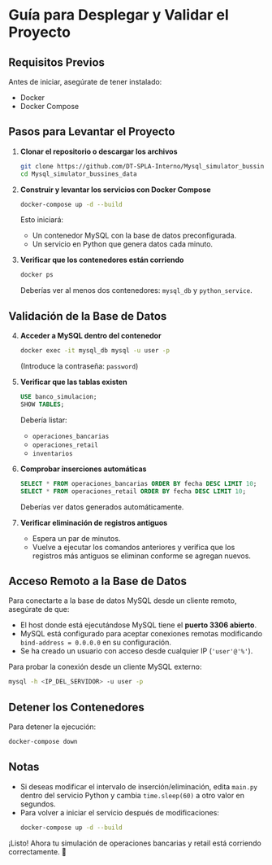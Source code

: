 # Guía para Desplegar y Validar el Proyecto

## Requisitos Previos
Antes de iniciar, asegúrate de tener instalado:
- Docker
- Docker Compose

## Pasos para Levantar el Proyecto

1. **Clonar el repositorio o descargar los archivos**
   ```sh
   git clone https://github.com/DT-SPLA-Interno/Mysql_simulator_bussines_data.git
   cd Mysql_simulator_bussines_data
   ```

2. **Construir y levantar los servicios con Docker Compose**
   ```sh
   docker-compose up -d --build
   ```
   Esto iniciará:
   - Un contenedor MySQL con la base de datos preconfigurada.
   - Un servicio en Python que genera datos cada minuto.

3. **Verificar que los contenedores están corriendo**
   ```sh
   docker ps
   ```
   Deberías ver al menos dos contenedores: `mysql_db` y `python_service`.

## Validación de la Base de Datos

4. **Acceder a MySQL dentro del contenedor**
   ```sh
   docker exec -it mysql_db mysql -u user -p
   ```
   (Introduce la contraseña: `password`)

5. **Verificar que las tablas existen**
   ```sql
   USE banco_simulacion;
   SHOW TABLES;
   ```
   Debería listar:
   - `operaciones_bancarias`
   - `operaciones_retail`
   - `inventarios`

6. **Comprobar inserciones automáticas**
   ```sql
   SELECT * FROM operaciones_bancarias ORDER BY fecha DESC LIMIT 10;
   SELECT * FROM operaciones_retail ORDER BY fecha DESC LIMIT 10;
   ```
   Deberías ver datos generados automáticamente.

7. **Verificar eliminación de registros antiguos**
   - Espera un par de minutos.
   - Vuelve a ejecutar los comandos anteriores y verifica que los registros más antiguos se eliminan conforme se agregan nuevos.

## Acceso Remoto a la Base de Datos
Para conectarte a la base de datos MySQL desde un cliente remoto, asegúrate de que:
- El host donde está ejecutándose MySQL tiene el **puerto 3306 abierto**.
- MySQL está configurado para aceptar conexiones remotas modificando `bind-address = 0.0.0.0` en su configuración.
- Se ha creado un usuario con acceso desde cualquier IP (`'user'@'%'`).

Para probar la conexión desde un cliente MySQL externo:
```sh
mysql -h <IP_DEL_SERVIDOR> -u user -p
```

## Detener los Contenedores
Para detener la ejecución:
```sh
docker-compose down
```

## Notas
- Si deseas modificar el intervalo de inserción/eliminación, edita `main.py` dentro del servicio Python y cambia `time.sleep(60)` a otro valor en segundos.
- Para volver a iniciar el servicio después de modificaciones:
  ```sh
  docker-compose up -d --build
  ```

¡Listo! Ahora tu simulación de operaciones bancarias y retail está corriendo correctamente. 🚀
